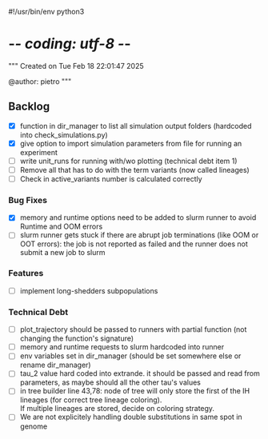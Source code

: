 #!/usr/bin/env python3
# -*- coding: utf-8 -*-
"""
Created on Tue Feb 18 22:01:47 2025

@author: pietro
"""

## Backlog
- [x] function in dir_manager to list all simulation output folders (hardcoded into check_simulations.py)
- [x] give option to import simulation parameters from file for running an experiment
- [ ] write unit_runs for running with/wo plotting (technical debt item 1)
- [ ] Remove all that has to do with the term variants (now called lineages)
- [ ] Check in active_variants number is calculated correctly

### Bug Fixes
- [x] memory and runtime options need to be added to slurm runner to avoid Runtime and OOM errors
- [ ] slurm runner gets stuck if there are abrupt job terminations (like OOM or OOT errors): the job is not reported as failed and the runner does not submit a new job to slurm

### Features
- [ ] implement long-shedders subpopulations

### Technical Debt
- [ ] plot_trajectory should be passed to runners with partial function (not changing the function's signature)
- [ ] memory and runtime requests to slurm hardcoded into runner
- [ ] env variables set in dir_manager (should be set somewhere else or rename dir_manager)
- [ ] tau_2 value hard coded into extrande. it should be passed and read from parameters, as maybe should all the other tau's values 
- [ ] in tree builder line 43,78: node of tree will only store the first of the IH lineages (for correct tree lineage coloring).  
      If multiple lineages are stored, decide on coloring strategy.
- [ ] We are not explicitely handling double substitutions in same spot in genome